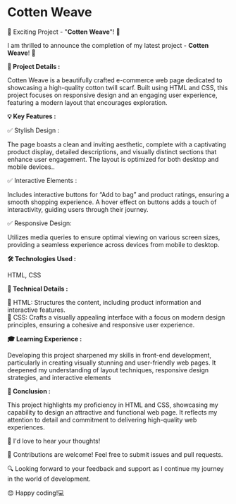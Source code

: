 # Cotten Weave

🚀 Exciting Project - "<b>Cotten Weave</b>"! 🎉

I am thrilled to announce the completion of my latest project - <b>Cotten Weave</b>! 🌟

<b>🎯 Project Details : </b> <br>

Cotten Weave is a beautifully crafted e-commerce web page dedicated to showcasing a high-quality cotton twill scarf. Built using HTML and CSS, this project focuses on responsive design and an engaging user experience, featuring a modern layout that encourages exploration.<br>

<b>💡 Key Features : </b><br>

✅ Stylish Design : 

  The page boasts a clean and inviting aesthetic, complete with a captivating product display, detailed descriptions, and visually distinct sections that enhance user engagement. The layout is optimized for both desktop and mobile devices..<br>
    
✅ Interactive Elements : 

  Includes interactive buttons for “Add to bag” and product ratings, ensuring a smooth shopping experience. A hover effect on buttons adds a touch of interactivity, guiding users through their journey.
<br>

✅ Responsive Design:

  Utilizes media queries to ensure optimal viewing on various screen sizes, providing a seamless experience across devices from mobile to desktop.<br>


<b>🛠 Technologies Used : </b><br>

   HTML, CSS <br>

   <b>🧐 Technical Details : </b>
   
  🧩 HTML: Structures the content, including product information and interactive features.<br> 
  🎨 CSS: Crafts a visually appealing interface with a focus on modern design principles, ensuring a cohesive and responsive user experience.

<b>🎓 Learning Experience : </b><br>

Developing this project sharpened my skills in front-end development, particularly in creating visually stunning and user-friendly web pages. It deepened my understanding of layout techniques, responsive design strategies, and interactive elements

 <b>📝 Conclusion : </b>

This project highlights my proficiency in HTML and CSS, showcasing my capability to design an attractive and functional web page. It reflects my attention to detail and commitment to delivering high-quality web experiences.

📢 I'd love to hear your thoughts!

🤝 Contributions are welcome! Feel free to submit issues and pull requests.

🔍 Looking forward to your feedback and support as I continue my journey in the world of development.

😊 Happy coding!💻
